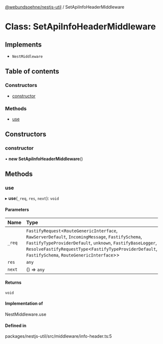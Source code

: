 [@webundsoehne/nestjs-util](../README.md) / SetApiInfoHeaderMiddleware

# Class: SetApiInfoHeaderMiddleware

## Implements

- `NestMiddleware`

## Table of contents

### Constructors

- [constructor](SetApiInfoHeaderMiddleware.md#constructor)

### Methods

- [use](SetApiInfoHeaderMiddleware.md#use)

## Constructors

### constructor

• **new SetApiInfoHeaderMiddleware**()

## Methods

### use

▸ **use**(`_req`, `res`, `next`): `void`

#### Parameters

| Name | Type |
| :------ | :------ |
| `_req` | `FastifyRequest`<`RouteGenericInterface`, `RawServerDefault`, `IncomingMessage`, `FastifySchema`, `FastifyTypeProviderDefault`, `unknown`, `FastifyBaseLogger`, `ResolveFastifyRequestType`<`FastifyTypeProviderDefault`, `FastifySchema`, `RouteGenericInterface`\>\> |
| `res` | `any` |
| `next` | () => `any` |

#### Returns

`void`

#### Implementation of

NestMiddleware.use

#### Defined in

packages/nestjs-util/src/middleware/info-header.ts:5

